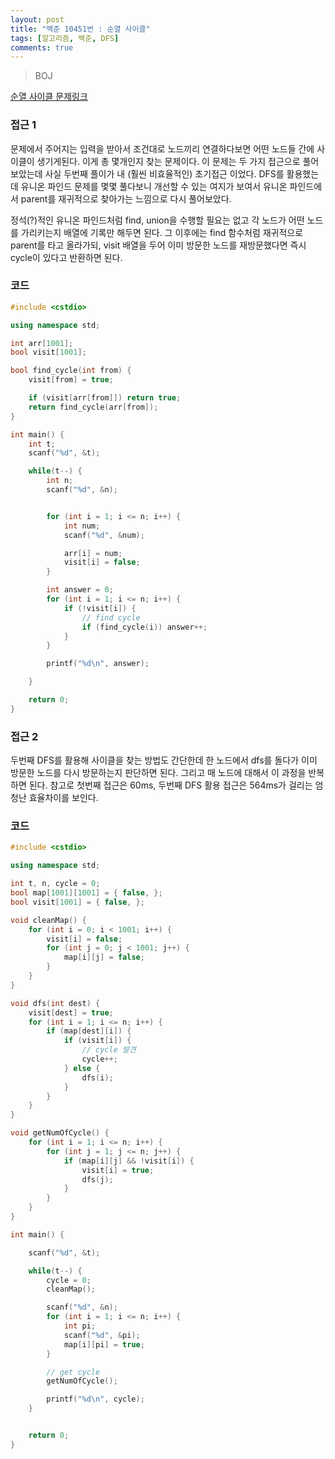 ```yaml
---
layout: post
title: "백준 10451번 : 순열 사이클"
tags: [알고리즘, 백준, DFS]
comments: true
---
```


> BOJ  

[순열 사이클 문제링크](https://www.acmicpc.net/problem/10451)  

### 접근 1  
문제에서 주어지는 입력을 받아서 조건대로 노드끼리 연결하다보면 어떤 노드들 간에 사이클이 생기게된다. 이게 총 몇개인지 찾는 문제이다. 이 문제는 두 가지 접근으로 풀어보았는데 사실 두번째 풀이가 내 (훨씬 비효율적인) 초기접근 이었다. DFS를 활용했는데 유니온 파인드 문제를 몇몇 풀다보니 개선할 수 있는 여지가 보여서 유니온 파인드에서 parent를 재귀적으로 찾아가는 느낌으로 다시 풀어보았다.  

정석(?)적인 유니온 파인드처럼 find, union을 수행할 필요는 없고 각 노드가 어떤 노드를 가리키는지 배열에 기록만 해두면 된다. 그 이후에는 find 함수처럼 재귀적으로 parent를 타고 올라가되, visit 배열을 두어 이미 방문한 노드를 재방문했다면 즉시 cycle이 있다고 반환하면 된다.  

### 코드  
~~~c++
#include <cstdio>

using namespace std;

int arr[1001];
bool visit[1001];

bool find_cycle(int from) {
    visit[from] = true;

    if (visit[arr[from]]) return true;
    return find_cycle(arr[from]);
}

int main() {
    int t;
    scanf("%d", &t);

    while(t--) {
        int n;
        scanf("%d", &n);


        for (int i = 1; i <= n; i++) {
            int num;
            scanf("%d", &num);

            arr[i] = num;
            visit[i] = false;
        }

        int answer = 0;
        for (int i = 1; i <= n; i++) {
            if (!visit[i]) {
                // find cycle
                if (find_cycle(i)) answer++;
            }
        }

        printf("%d\n", answer);

    }

    return 0;
}
~~~

### 접근 2  
두번째 DFS를 활용해 사이클을 찾는 방법도 간단한데 한 노드에서 dfs를 돌다가 이미 방문한 노드를 다시 방문하는지 판단하면 된다. 그리고 매 노드에 대해서 이 과정을 반복하면 된다. 참고로 첫번째 접근은 60ms, 두번째 DFS 활용 접근은 564ms가 걸리는 엄청난 효율차이를 보인다.  

### 코드  
~~~c++
#include <cstdio>

using namespace std;

int t, n, cycle = 0;
bool map[1001][1001] = { false, };
bool visit[1001] = { false, };

void cleanMap() {
    for (int i = 0; i < 1001; i++) {
        visit[i] = false;
        for (int j = 0; j < 1001; j++) {
            map[i][j] = false;
        }
    }
}

void dfs(int dest) {
    visit[dest] = true;
    for (int i = 1; i <= n; i++) {
        if (map[dest][i]) {
            if (visit[i]) {
                // cycle 발견
                cycle++;
            } else {
                dfs(i);
            }
        }
    }
}

void getNumOfCycle() {
    for (int i = 1; i <= n; i++) {
        for (int j = 1; j <= n; j++) {
            if (map[i][j] && !visit[i]) {
                visit[i] = true;
                dfs(j);
            }
        }
    }
}

int main() {

    scanf("%d", &t);

    while(t--) {
        cycle = 0;
        cleanMap();

        scanf("%d", &n);
        for (int i = 1; i <= n; i++) {
            int pi;
            scanf("%d", &pi);
            map[i][pi] = true;
        }

        // get cycle
        getNumOfCycle();

        printf("%d\n", cycle);
    }


    return 0;
}
~~~
